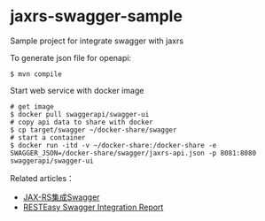 # jaxrs-swagger-sample


Sample project for integrate swagger with jaxrs

To generate json file for openapi:

```shell script
$ mvn compile
```

Start web service with docker image

```shell script
# get image
$ docker pull swaggerapi/swagger-ui
# copy api data to share with docker
$ cp target/swagger ~/docker-share/swagger
# start a container 
$ docker run -itd -v ~/docker-share:/docker-share -e SWAGGER_JSON=/docker-share/swagger/jaxrs-api.json -p 8081:8080 swaggerapi/swagger-ui
```

Related articles：

* [JAX-RS集成Swagger](https://blog.moicen.com/jaxrs-swagger)
* [RESTEasy Swagger Integration Report](https://gist.github.com/liweinan/670101827d317104e85b2579d12c5c42)

